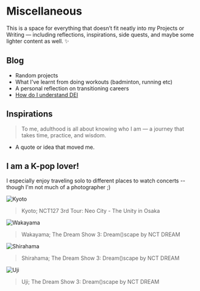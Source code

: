 
# Miscellaneous

This is a space for everything that doesn’t fit neatly into my Projects or Writing — including reflections, inspirations, side quests, and maybe some lighter content as well. ✨

## Blog
- Random projects
- What I've learnt from doing workouts (badminton, running etc)
- A personal reflection on transitioning careers
- [How do I understand DEI](inspirations/DEI.md)

## Inspirations
>To me, adulthood is all about knowing who I am — a journey that takes time, practice, and wisdom.

- A quote or idea that moved me.
 
## I am a K-pop lover!
I especially enjoy traveling solo to different places to watch concerts -- though I'm not much of a photographer ;)

![Kyoto](images/Kyoto1.jpg)
> Kyoto; NCT127 3rd Tour: Neo City - The Unity in Osaka

![Wakayama](images/Wakayama.jpg)
> Wakayama; The Dream Show 3: Dream()scape by NCT DREAM

![Shirahama](images/Shirahama.jpg)
> Shirahama; The Dream Show 3: Dream()scape by NCT DREAM

![Uji](images/Uji.jpg)
> Uji; The Dream Show 3: Dream()scape by NCT DREAM
